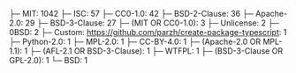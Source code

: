 ├─ MIT: 1042
├─ ISC: 57
├─ CC0-1.0: 42
├─ BSD-2-Clause: 36
├─ Apache-2.0: 29
├─ BSD-3-Clause: 27
├─ (MIT OR CC0-1.0): 3
├─ Unlicense: 2
├─ 0BSD: 2
├─ Custom: https://github.com/parzh/create-package-typescript: 1
├─ Python-2.0: 1
├─ MPL-2.0: 1
├─ CC-BY-4.0: 1
├─ (Apache-2.0 OR MPL-1.1): 1
├─ (AFL-2.1 OR BSD-3-Clause): 1
├─ WTFPL: 1
├─ (BSD-3-Clause OR GPL-2.0): 1
└─ BSD: 1

